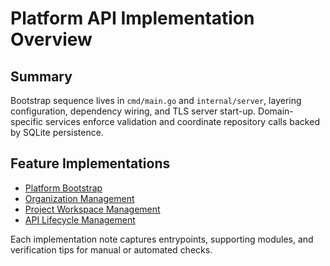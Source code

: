 # Platform API Implementation Overview

## Summary

Bootstrap sequence lives in `cmd/main.go` and `internal/server`, layering configuration, dependency wiring, and TLS server start-up. Domain-specific services enforce validation and coordinate repository calls backed by SQLite persistence.

## Feature Implementations

- [Platform Bootstrap](impls/platform-bootstrap.md)
- [Organization Management](impls/organization-management.md)
- [Project Workspace Management](impls/project-workspace-management.md)
- [API Lifecycle Management](impls/api-lifecycle-management.md)

Each implementation note captures entrypoints, supporting modules, and verification tips for manual or automated checks.
